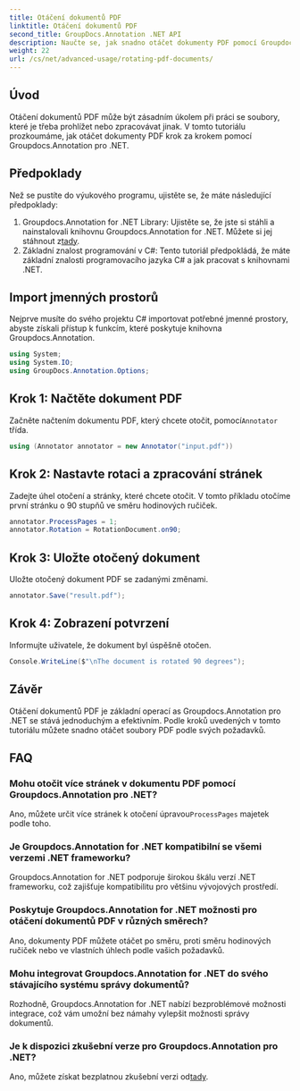 ```yaml
---
title: Otáčení dokumentů PDF
linktitle: Otáčení dokumentů PDF
second_title: GroupDocs.Annotation .NET API
description: Naučte se, jak snadno otáčet dokumenty PDF pomocí Groupdocs.Annotation pro .NET. Zlepšete efektivitu správy dokumentů.
weight: 22
url: /cs/net/advanced-usage/rotating-pdf-documents/
---
```

## Úvod
Otáčení dokumentů PDF může být zásadním úkolem při práci se soubory, které je třeba prohlížet nebo zpracovávat jinak. V tomto tutoriálu prozkoumáme, jak otáčet dokumenty PDF krok za krokem pomocí Groupdocs.Annotation pro .NET.
## Předpoklady
Než se pustíte do výukového programu, ujistěte se, že máte následující předpoklady:
1.  Groupdocs.Annotation for .NET Library: Ujistěte se, že jste si stáhli a nainstalovali knihovnu Groupdocs.Annotation for .NET. Můžete si jej stáhnout z[tady](https://releases.groupdocs.com/annotation/net/).
2. Základní znalost programování v C#: Tento tutoriál předpokládá, že máte základní znalosti programovacího jazyka C# a jak pracovat s knihovnami .NET.

## Import jmenných prostorů
Nejprve musíte do svého projektu C# importovat potřebné jmenné prostory, abyste získali přístup k funkcím, které poskytuje knihovna Groupdocs.Annotation.
```csharp
using System;
using System.IO;
using GroupDocs.Annotation.Options;
```
## Krok 1: Načtěte dokument PDF
 Začněte načtením dokumentu PDF, který chcete otočit, pomocí`Annotator` třída.
```csharp
using (Annotator annotator = new Annotator("input.pdf"))
```
## Krok 2: Nastavte rotaci a zpracování stránek
Zadejte úhel otočení a stránky, které chcete otočit. V tomto příkladu otočíme první stránku o 90 stupňů ve směru hodinových ručiček.
```csharp
annotator.ProcessPages = 1;
annotator.Rotation = RotationDocument.on90;
```
## Krok 3: Uložte otočený dokument
Uložte otočený dokument PDF se zadanými změnami.
```csharp
annotator.Save("result.pdf");
```
## Krok 4: Zobrazení potvrzení
Informujte uživatele, že dokument byl úspěšně otočen.
```csharp
Console.WriteLine($"\nThe document is rotated 90 degrees");
```

## Závěr
Otáčení dokumentů PDF je základní operací as Groupdocs.Annotation pro .NET se stává jednoduchým a efektivním. Podle kroků uvedených v tomto tutoriálu můžete snadno otáčet soubory PDF podle svých požadavků.
## FAQ
### Mohu otočit více stránek v dokumentu PDF pomocí Groupdocs.Annotation pro .NET?
 Ano, můžete určit více stránek k otočení úpravou`ProcessPages` majetek podle toho.
### Je Groupdocs.Annotation for .NET kompatibilní se všemi verzemi .NET frameworku?
Groupdocs.Annotation for .NET podporuje širokou škálu verzí .NET frameworku, což zajišťuje kompatibilitu pro většinu vývojových prostředí.
### Poskytuje Groupdocs.Annotation for .NET možnosti pro otáčení dokumentů PDF v různých směrech?
Ano, dokumenty PDF můžete otáčet po směru, proti směru hodinových ručiček nebo ve vlastních úhlech podle vašich požadavků.
### Mohu integrovat Groupdocs.Annotation for .NET do svého stávajícího systému správy dokumentů?
Rozhodně, Groupdocs.Annotation for .NET nabízí bezproblémové možnosti integrace, což vám umožní bez námahy vylepšit možnosti správy dokumentů.
### Je k dispozici zkušební verze pro Groupdocs.Annotation pro .NET?
 Ano, můžete získat bezplatnou zkušební verzi od[tady](https://releases.groupdocs.com/).